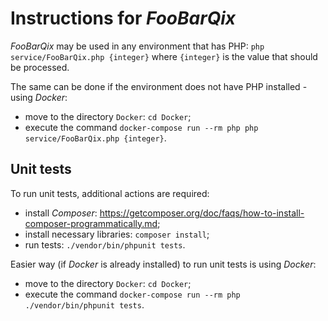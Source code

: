 # Instructions for *FooBarQix*

*FooBarQix* may be used in any environment that has PHP: `php service/FooBarQix.php {integer}` where `{integer}` is the value that should be processed.

The same can be done if the environment does not have PHP installed - using *Docker*:

- move to the directory `Docker`: `cd Docker`;
- execute the command `docker-compose run --rm php php service/FooBarQix.php {integer}`.

## Unit tests

To run unit tests, additional actions are required:

- install *Composer*:
  <https://getcomposer.org/doc/faqs/how-to-install-composer-programmatically.md>;
- install necessary libraries: `composer install`;
- run tests: `./vendor/bin/phpunit tests`.

Easier way (if *Docker* is already installed) to run unit tests is using *Docker*:

- move to the directory `Docker`: `cd Docker`;
- execute the command `docker-compose run --rm php ./vendor/bin/phpunit tests`.
